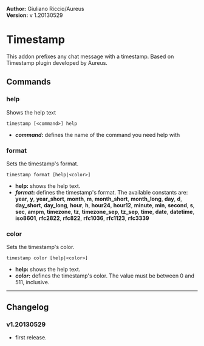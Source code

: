 **Author:** Giuliano Riccio/Aureus  
**Version:** v 1.20130529

# Timestamp #
This addon prefixes any chat message with a timestamp.
Based on Timestamp plugin developed by Aureus.

## Commands ##
### help ###
Shows the help text

```
timestamp [<command>] help
```
* **_command_:** defines the name of the command you need help with

### format ###
Sets the timestamp's format.

```
timestamp format [help|<color>]
```
* **help:** shows the help text.
* **_format_:** defines the timestamp's format. The available constants are: **year**, **y**, **year_short**, **month**, **m**, **month_short**, **month_long**, **day**, **d**, **day_short**, **day_long**, **hour**, **h**, **hour24**, **hour12**, **minute**, **min**, **second**, **s**, **sec**, **ampm**, **timezone**, **tz**, **timezone_sep**, **tz_sep**, **time**, **date**, **datetime**, **iso8601**, **rfc2822**, **rfc822**, **rfc1036**, **rfc1123**, **rfc3339**

### color ###
Sets the timestamp's color.

```
timestamp color [help|<color>]
```
* **help:** shows the help text.
* **_color_:** defines the timestamp's color. The value must be between 0 and 511, inclusive.

----

## Changelog ##

### v1.20130529 ###
* first release.
